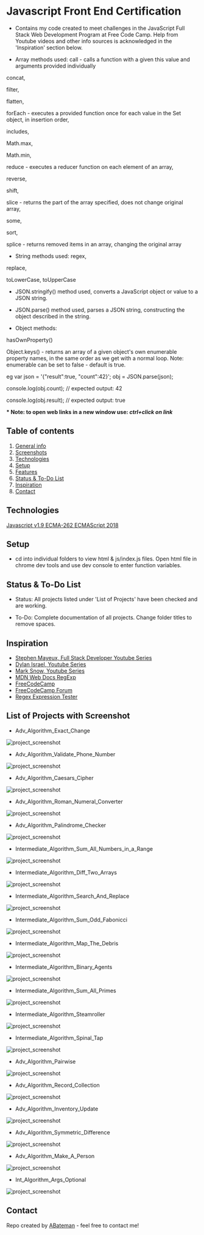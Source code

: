 # Javascript Front End Certification

* Contains my code created to meet challenges in the JavaScript Full Stack Web Development Program at Free Code Camp. Help from Youtube videos and other info sources is acknowledged in the 'Inspiration' section below.

* Array methods used:
call - calls a function with a given this value and arguments provided individually

concat,

filter,

flatten,

forEach - executes a provided function once for each value in the Set object, in insertion order,

includes,

Math.max,

Math.min,

reduce - executes a reducer function on each element of an array,

reverse,

shift,

slice - returns the part of the array specified, does not change original array,

some,

sort,

splice - returns removed items in an array, changing the original array

* String methods used:
regex,

replace,

toLowerCase, toUpperCase

* JSON.stringify() method used, converts a JavaScript object or value to a JSON string.

* JSON.parse() method used, parses a JSON string, constructing the object described in the string.

* Object methods:

hasOwnProperty()

Object.keys() - returns an array of a given object's own enumerable property names, in the same order as we get with a normal loop. Note: enumerable can be set to false - default is true.

eg var json = '{"result":true, "count":42}';
obj = JSON.parse(json);

console.log(obj.count);
// expected output: 42

console.log(obj.result);
// expected output: true

**\* Note: to open web links in a new window use: _ctrl+click on link_**

## Table of contents

1. [General info](#general-info)
2. [Screenshots](#screenshots)
3. [Technologies](#technologies)
4. [Setup](#setup)
5. [Features](#features)
6. [Status & To-Do List](#status)
7. [Inspiration](#inspiration)
8. [Contact](#contact)

## Technologies

[Javascript v1.9 ECMA-262 ECMAScript 2018](http://www.ecma-international.org/publications/standards/Ecma-262.htm)

## Setup

* cd into individual folders to view html & js/index.js files. Open html file in chrome dev tools and use dev console to enter function variables.

## Status & To-Do List

* Status: All projects listed under 'List of Projects' have been checked and are working.

* To-Do: Complete documentation of all projects. Change folder titles to remove spaces.

## Inspiration

* [Stephen Mayeux, Full Stack Developer Youtube Series](https://github.com/stephenmayeux)
* [Dylan Israel, Youtube Series](http://www.codingtutorials360.com/)
* [Mark Snow, Youtube Series](https://www.youtube.com/user/SnowmanSpeaks)
* [MDN Web Docs RegExp](https://developer.mozilla.org/en-US/docs/Web/JavaScript/Reference/Global_Objects/RegExp#Syntax)
* [FreeCodeCamp](https://www.freecodecamp.org/)
* [FreeCodeCamp Forum](https://www.freecodecamp.org/forum/)
* [Regex Expression Tester](https://regexr.com/)

## List of Projects with Screenshot

* Adv_Algorithm_Exact_Change

![project_screenshot](./img/Algorithm_Exact_Change.png)

* Adv_Algorithm_Validate_Phone_Number

![project_screenshot](./img/Algorithm_Validate_Phone_Number.png)

* Adv_Algorithm_Caesars_Cipher

![project_screenshot](./img/Algorithm_Caesars_Cipher.png)

* Adv_Algorithm_Roman_Numeral_Converter

![project_screenshot](./img/Algorithm_Roman_Numeral_Converter.png)

* Adv_Algorithm_Palindrome_Checker

![project_screenshot](./img/Algorithm_Roman_Numeral_Converter.png)

* Intermediate_Algorithm_Sum_All_Numbers_in_a_Range

![project_screenshot](./img/Algo_Sum_All_Numbers.png)

* Intermediate_Algorithm_Diff_Two_Arrays

![project_screenshot](./img/Algo_Diff_Two_Arrays.png)

* Intermediate_Algorithm_Search_And_Replace

![project_screenshot](./img/Algo_Search_And_Replace.png)

* Intermediate_Algorithm_Sum_Odd_Fabonicci

![project_screenshot](./img/Algo_Sum_Odd_Fabonicci.png)

* Intermediate_Algorithm_Map_The_Debris

![project_screenshot](./img/Algo_Map_The_Debris.png)

* Intermediate_Algorithm_Binary_Agents

![project_screenshot](./img/Algo_Binary_Agents.png)

* Intermediate_Algorithm_Sum_All_Primes

![project_screenshot](./img/Algo_Sum_All_Primes.png)

* Intermediate_Algorithm_Steamroller

![project_screenshot](./img/Algo_Steamroller.png)

* Intermediate_Algorithm_Spinal_Tap

![project_screenshot](./img/Algo_Spinal_Tap.png)

* Adv_Algorithm_Pairwise

![project_screenshot](./img/Algo_Pairwise.png)

* Adv_Algorithm_Record_Collection

![project_screenshot](./img/Algo_Record_Collection.png)

* Adv_Algorithm_Inventory_Update

![project_screenshot](./img/Algo_Inventory_Update.png)

* Adv_Algorithm_Symmetric_Difference

![project_screenshot](./img/Algo_Symmetric_Difference.png)

* Adv_Algorithm_Make_A_Person

![project_screenshot](./img/Algo_Symmetric_Make_A_Person.png)

* Int_Algorithm_Args_Optional

![project_screenshot](./img/Algo_Args_Optional.png)

## Contact

Repo created by [ABateman](https://www.andrewbateman.org) - feel free to contact me!
